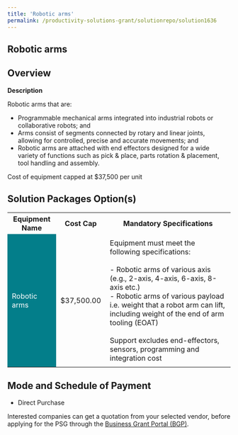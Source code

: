 ```yaml
---
title: 'Robotic arms'
permalink: /productivity-solutions-grant/solutionrepo/solution1636
---
```


## Robotic arms

## Overview

**Description**

Robotic arms that are:
- Programmable mechanical arms integrated into industrial robots or collaborative robots; and 
- Arms consist of segments connected by rotary and linear joints, allowing for controlled, precise and accurate movements; and
- Robotic arms are attached with end effectors designed for a wide variety of functions such as pick & place, parts rotation & placement, tool handling and assembly.  

Cost of equipment capped at $37,500 per unit

## Solution Packages Option(s)

<table>
<tr>
<th><b>Equipment Name</b></th>
<th><b>Cost Cap</b></th>
<th><b>Mandatory Specifications</b></th>
</tr>
<tr>
<td style='padding: 10px; background-color: #037E8A; color: #FFFFFF;'>Robotic arms</td>
<td style='padding: 10px;'>$37,500.00</td>
<td style='padding: 10px;'>Equipment must meet the following specifications: <br><br>- Robotic arms of various axis (e.g., 2-axis, 4-axis, 6-axis, 8-axis etc.) <br>- Robotic arms of various payload i.e. weight that a robot arm can lift, including weight of the end of arm tooling (EOAT) <br><br>Support excludes end-effectors, sensors, programming and integration cost<br></td>
</tr>
</table>

## Mode and Schedule of Payment

 - Direct Purchase

Interested companies can get a quotation from your selected vendor, before applying for the PSG through the <a href='https://www.businessgrants.gov.sg/' target='_blank' rel='noopener'>Business Grant Portal (BGP)</a>.

<script src="/jquery/resize-tables.js"></script>

